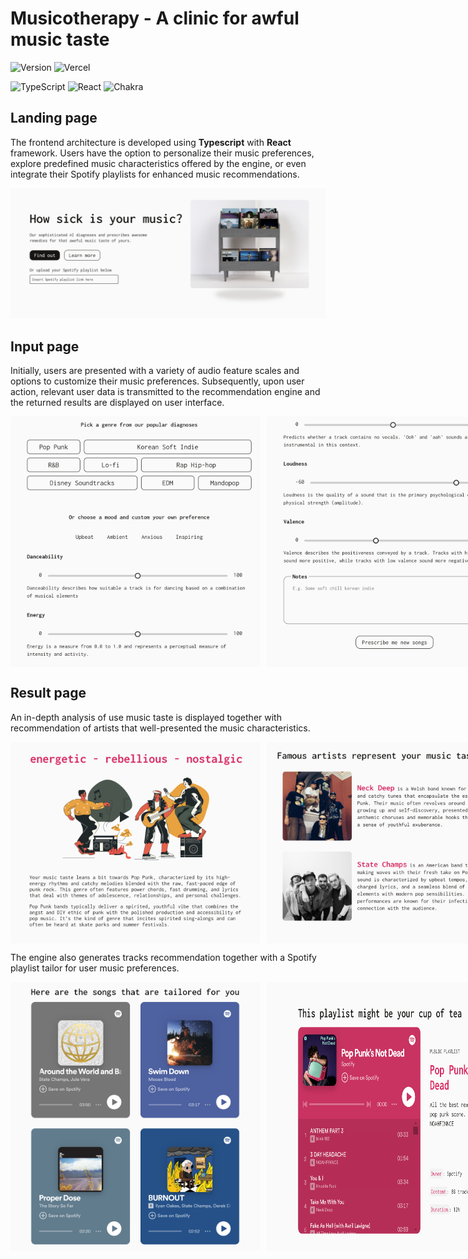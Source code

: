 # Musicotherapy - A clinic for awful music taste
![Version](https://img.shields.io/badge/Latest_Version-V1.0.0-808080?style=for-the-badge)
![Vercel](https://img.shields.io/badge/vercel-%23000000.svg?style=for-the-badge&logo=vercel&logoColor=white)

![TypeScript](https://img.shields.io/badge/typescript-%23007ACC.svg?style=for-the-badge&logo=typescript&logoColor=white)
![React](https://img.shields.io/badge/react-%2320232a.svg?style=for-the-badge&logo=react&logoColor=white&colorB=0096c7)
![Chakra](https://img.shields.io/badge/chakra-%234ED1C5.svg?style=for-the-badge&logo=chakraui&logoColor=white)

## Landing page
The frontend architecture is developed using **Typescript** with **React** framework. Users have the option to personalize their music preferences, explore predefined music characteristics offered by the engine, or even integrate their Spotify playlists for enhanced music recommendations. 

<img width="800" src="./public/homepage.png">

## Input page
Initially, users are presented with a variety of audio feature scales and options to customize their music preferences. Subsequently, upon user action, relevant user data is transmitted to the recommendation engine and the returned results are displayed on user interface.

<div style="display: flex;">
  <img width="400" src="./public/options2.png" style="margin-right: 10px;">
  <img width="400" src="./public/options1.png">
</div>

## Result page

An in-depth analysis of use music taste is displayed together with recommendation of artists that well-presented the music characteristics.
<div style="display: flex;">
  <img width="400" src="./public/recs1.png" style="margin-right: 10px;">
  <img width="400" src="./public/recs2.png">
</div>

The engine also generates tracks recommendation together with a Spotify playlist tailor for user music preferences.
<div style="display: flex;">
  <img width="400" src="./public/recs4.png" style="margin-right: 10px;">
  <img width="400" src="./public/recs3.png">
</div>